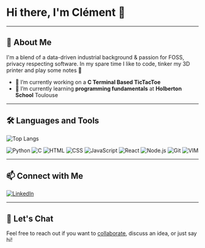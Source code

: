 # Hi there, I'm Clément 👋

---

## 🚀 About Me

I'm a blend of a data-driven industrial background & passion for FOSS, privacy respecting software. In my spare time I like to code, tinker my 3D printer and play some notes 🎵

- 🔭 I’m currently working on a **C Terminal Based TicTacToe**
- 🌱 I’m currently learning **programming fundamentals** at **Holberton School** Toulouse 

---

## 🛠️ Languages and Tools

![Top Langs](https://github-readme-stats.vercel.app/api/top-langs/?username=ClaymeCall&layout=compact&theme=tokyonight)

![Python](https://img.shields.io/badge/Python-3776AB?style=for-the-badge&logo=python&logoColor=white)
![C](https://img.shields.io/badge/C_language-A8B9CC?style=for-the-badge&logo=c&logoColor=black)
![HTML](https://img.shields.io/badge/HTML-E34F26?style=for-the-badge&logo=html5&logoColor=black)
![CSS](https://img.shields.io/badge/CSS-1572B6?style=for-the-badge&logo=css3&logoColor=black)
![JavaScript](https://img.shields.io/badge/JavaScript-F7DF1E?style=for-the-badge&logo=javascript&logoColor=black)
![React](https://img.shields.io/badge/React-20232A?style=for-the-badge&logo=react&logoColor=61DAFB)
![Node.js](https://img.shields.io/badge/Node.js-43853D?style=for-the-badge&logo=nodedotjs&logoColor=white)
![Git](https://img.shields.io/badge/Git-F05032?style=for-the-badge&logo=git&logoColor=white)
![VIM](https://img.shields.io/badge/VIM-019733?style=for-the-badge&logo=vim&logoColor=white)

---

## 📫 Connect with Me

[![LinkedIn](https://img.shields.io/badge/LinkedIn-Connect-blue?style=for-the-badge&logo=linkedin)](https://www.linkedin.com/in/cl%C3%A9ment-callejon-6015b31a9/)

---

## 💬 Let's Chat

Feel free to reach out if you want to [collaborate](mailto:clement.callejon@tutanota.com), discuss an idea, or just say hi!

